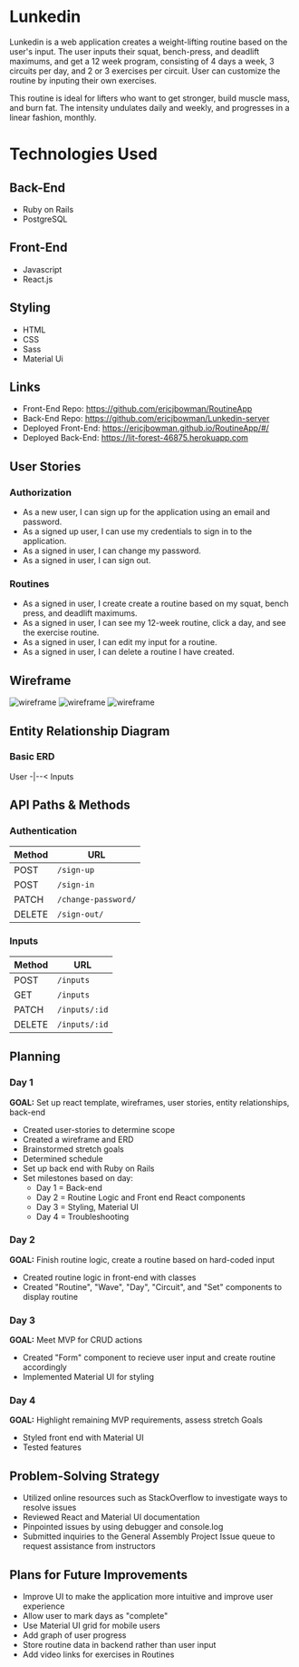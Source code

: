 # **Lunkedin**

Lunkedin is a web application creates a weight-lifting routine based on the user's input.
The user inputs their squat, bench-press, and deadlift maximums, and get a
12 week program, consisting of 4 days a week, 3 circuits per day, and 2 or 3 exercises per circuit.
User can customize the routine by inputing their own exercises.

This routine is ideal for lifters who want to get stronger, build muscle mass, and burn fat. The intensity undulates daily and weekly, and progresses in a linear fashion, monthly.

**Technologies Used**
===

Back-End
---
- Ruby on Rails
- PostgreSQL

Front-End
---
- Javascript
- React.js


Styling
---
- HTML
- CSS
- Sass
- Material Ui


Links
---
* Front-End Repo: https://github.com/ericjbowman/RoutineApp
* Back-End Repo: https://github.com/ericjbowman/Lunkedin-server
* Deployed Front-End: https://ericjbowman.github.io/RoutineApp/#/
* Deployed Back-End: https://lit-forest-46875.herokuapp.com

User Stories
------

### Authorization
* As a new user, I can sign up for the application using an email and password.
* As a signed up user, I can use my credentials to sign in to the application.
* As a signed in user, I can change my password.
* As a signed in user, I can sign out.

### Routines
* As a signed in user, I create create a routine based on my squat, bench press, and deadlift maximums.
* As a signed in user, I can see my 12-week routine, click a day, and see the exercise routine.
* As a signed in user, I can edit my input for a routine.
* As a signed in user, I can delete a routine I have created.

Wireframe
------
![wireframe](https://i.imgur.com/RGin49m.png)
![wireframe](https://i.imgur.com/4AdK2Yg.png)
![wireframe](https://i.imgur.com/0kcSJNc.png)

Entity Relationship Diagram
------
### Basic ERD
User -|--< Inputs

API Paths & Methods
------
### Authentication

| Method | URL
|--------|------------------------
| POST   | `/sign-up`
| POST   | `/sign-in`
| PATCH  | `/change-password/`
| DELETE | `/sign-out/`

### Inputs

| Method   | URL
|--------|------------------------
| POST   | `/inputs`
| GET    | `/inputs`
| PATCH  | `/inputs/:id`
| DELETE | `/inputs/:id`

Planning
------

### Day 1
**GOAL:** Set up react template, wireframes, user stories, entity relationships, back-end
* Created user-stories to determine scope
* Created a wireframe and ERD
* Brainstormed stretch goals
* Determined schedule
* Set up back end with Ruby on Rails
* Set milestones based on day:
  - Day 1 = Back-end
  - Day 2 = Routine Logic and Front end React components
  - Day 3 = Styling, Material UI
  - Day 4 = Troubleshooting

### Day 2
**GOAL:** Finish routine logic, create a routine based on hard-coded input
* Created routine logic in front-end with classes
* Created "Routine", "Wave", "Day", "Circuit", and "Set" components to display routine

### Day 3
**GOAL:** Meet MVP for CRUD actions
* Created "Form" component to recieve user input and create routine accordingly
* Implemented Material UI for styling

### Day 4
**GOAL:** Highlight remaining MVP requirements, assess stretch Goals
* Styled front end with Material UI
* Tested features

Problem-Solving Strategy
------

* Utilized online resources such as StackOverflow to investigate ways to resolve issues
* Reviewed React and Material UI documentation
* Pinpointed issues by using debugger and console.log
* Submitted inquiries to the General Assembly Project Issue queue to request assistance from instructors

Plans for Future Improvements
------
* Improve UI to make the application more intuitive and improve user experience
* Allow user to mark days as "complete"
* Use Material UI grid for mobile users
* Add graph of user progress
* Store routine data in backend rather than user input
* Add video links for exercises in Routines
